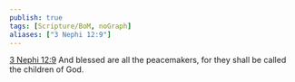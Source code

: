 ```yaml
---
publish: true
tags: [Scripture/BoM, noGraph]
aliases: ["3 Nephi 12:9"]
---
```

[3 Nephi 12:9](https://churchofjesuschrist.org/study/scriptures/bofm/3-ne/12?lang=eng&id=p9#p9) And blessed are all the peacemakers, for they shall be called the children of God.
